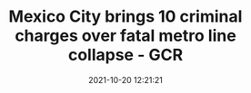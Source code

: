 ---
"title": "Mexico City brings 10 criminal charges over fatal metro line collapse - GCR"
"date": "2021-10-20 12:21:21"
"feed_name": "GOOGLENEWSCONSTRUCTION"
"feed_website": "https://news.google.com/search?q=construction%2Bincident&hl=en-US&gl=US&ceid=US:en"
"feed_rss": "https://news.google.com/rss/search?q=construction%2Bincident&hl=en-US&gl=US&ceid=US:en"
"link": "https://www.globalconstructionreview.com/mexico-city-brings-10-criminal-charges-over-fatal-metro-line-collapse/"
"source": "{'href': 'https://www.globalconstructionreview.com', 'title': 'GCR'}"
"file": "_posts/2021-1-1-413616b0162c4ae14aab8f6a015b626b68cd7481.md"
"accident": "0"
"drilling": "0"
"represented_by": "0"
"dead": "0"
"injured": "0"
"arrested": "0"
"place": "unknown place"
"where": "unknown site"
"causes": "unknown"
"place_uri": "unknown place"
---